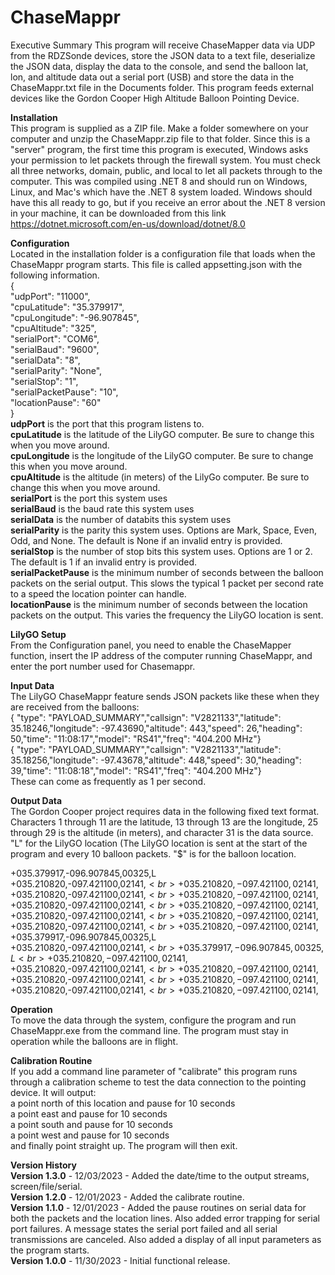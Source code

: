 # ChaseMappr

Executive Summary
This program will receive ChaseMapper data via UDP from the RDZSonde devices, store the JSON data to a text file, deserialize the JSON data, display the data to the console, and send the balloon lat, lon, and altitude data out a serial port (USB) and store the data in the ChaseMappr.txt file in the Documents folder. This program feeds external devices like the Gordon Cooper High Altitude Balloon Pointing Device.<br>

<b>Installation</b><br>
This program is supplied as a ZIP file. Make a folder somewhere on your computer and unzip the ChaseMappr.zip file to that folder. Since this is a "server" program, the first time this program is executed, Windows asks your permission to let packets through the firewall system. You must check all three networks, domain, public, and local to let all packets through to the computer. This was compiled using .NET 8 and should run on Windows, Linux, and Mac's which have the .NET 8 system loaded. Windows should have this all ready to go, but if you receive an error about the .NET 8 version in your machine, it can be downloaded from this link https://dotnet.microsoft.com/en-us/download/dotnet/8.0

<b>Configuration</b><br>
Located in the installation folder is a configuration file that loads when the ChaseMappr program starts. This file is called appsetting.json with the following information.<br>
{<br>
  "udpPort": "11000",<br>
  "cpuLatitude": "35.379917",<br>
  "cpuLongitude": "-96.907845",<br>
  "cpuAltitude": "325",<br>
  "serialPort": "COM6",<br>
  "serialBaud": "9600",<br>
  "serialData": "8",<br>
  "serialParity": "None",<br>
  "serialStop": "1",<br>
  "serialPacketPause": "10",<br>
  "locationPause": "60"<br>
}<br>
<b>udpPort</b> is the port that this program listens to.<br>
<b>cpuLatitude</b> is the latitude of the LilyGO computer. Be sure to change this when you move around.<br>
<b>cpuLongitude</b> is the longitude of the LilyGO computer. Be sure to change this when you move around.<br>
<b>cpuAltitude</b> is the altitude (in meters) of the LilyGo computer. Be sure to change this when you move around.<br>
<b>serialPort</b> is the port this system uses<br>
<b>serialBaud</b> is the baud rate this system uses<br>
<b>serialData</b> is the number of databits this system uses<br>
<b>serialParity</b> is the parity this system uses. Options are Mark, Space, Even, Odd, and None. The default is None if an invalid entry is provided.<br>
<b>serialStop</b> is the number of stop bits this system uses. Options are 1 or 2. The default is 1 if an invalid entry is provided.<br>
<b>serialPacketPause</b> is the minimum number of seconds between the balloon packets on the serial output. This slows the typical 1 packet per second rate to a speed the location pointer can handle.<br>
<b>locationPause</b> is the minimum number of seconds between the location packets on the output. This varies the frequency the LilyGO location is sent.<br>

<b>LilyGO Setup</b><br>
From the Configuration panel, you need to enable the ChaseMapper function, insert the IP address of the computer running ChaseMappr, and enter the port number used for Chasemappr. 

<b>Input Data</b><br>
The LilyGO ChaseMappr feature sends JSON packets like these when they are received from the balloons:<br>
{ "type": "PAYLOAD_SUMMARY","callsign": "V2821133","latitude": 35.18246,"longitude": -97.43690,"altitude": 443,"speed": 26,"heading": 50,"time": "11:08:17","model": "RS41","freq": "404.200 MHz"}<br>
{ "type": "PAYLOAD_SUMMARY","callsign": "V2821133","latitude": 35.18256,"longitude": -97.43678,"altitude": 448,"speed": 30,"heading": 39,"time": "11:08:18","model": "RS41","freq": "404.200 MHz"}<br>
These can come as frequently as 1 per second.

<b>Output Data</b><br>
The Gordon Cooper project requires data in the following fixed text format. Characters 1 through 11 are the latitude, 13 through 13 are the longitude, 25 through 29 is the altitude (in meters), and character 31 is the data source. "L" for the LilyGO location (The LilyGO location is sent at the start of the program and every 10 balloon packets. "$" is for the balloon location. <br>

+035.379917,-096.907845,00325,L<br>
+035.210820,-097.421100,02141,$<br>
+035.210820,-097.421100,02141,$<br>
+035.210820,-097.421100,02141,$<br>
+035.210820,-097.421100,02141,$<br>
+035.210820,-097.421100,02141,$<br>
+035.210820,-097.421100,02141,$<br>
+035.210820,-097.421100,02141,$<br>
+035.210820,-097.421100,02141,$<br>
+035.210820,-097.421100,02141,$<br>
+035.210820,-097.421100,02141,$<br>
+035.379917,-096.907845,00325,L<br>
+035.210820,-097.421100,02141,$<br>
+035.379917,-096.907845,00325,L<br>
+035.210820,-097.421100,02141,$<br>
+035.210820,-097.421100,02141,$<br>
+035.210820,-097.421100,02141,$<br>
+035.210820,-097.421100,02141,$<br>
+035.210820,-097.421100,02141,$<br>
+035.210820,-097.421100,02141,$<br>
+035.210820,-097.421100,02141,$<br>

<b>Operation</b><br>
To move the data through the system, configure the program and run ChaseMappr.exe from the command line. The program must stay in operation while the balloons are in flight.

<b>Calibration Routine</b><br>
If you add a command line parameter of "calibrate" this program runs through a calibration scheme to test the data connection to the pointing device. It will output:<br>
a point north of this location and pause for 10 seconds<br>
a point east and pause for 10 seconds<br>
a point south and pause for 10 seconds<br>
a point west and pause for 10 seconds<br>
and finally point straight up. The program will then exit.<br>

<b>Version History</b><br>
<b>Version 1.3.0</b> - 12/03/2023 - Added the date/time to the output streams, screen/file/serial.<br>
<b>Version 1.2.0</b> - 12/01/2023 - Added the calibrate routine.<br>
<b>Version 1.1.0</b> - 12/01/2023 - Added the pause routines on serial data for both the packets and the location lines. Also added error trapping for serial port failures. A message states the serial port failed and all serial transmissions are canceled. Also added a display of all input parameters as the program starts.<br>
<b>Version 1.0.0</b> - 11/30/2023 - Initial functional release.
